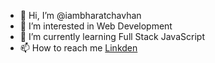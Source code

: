 - 👋 Hi, I’m @iambharatchavhan
- 👀 I’m interested in Web Development
- 🌱 I’m currently learning  Full Stack JavaScript 
- 📫 How to reach me [Linkden](https://www.linkedin.com/in/bharat-chavhan-563a881ba)

<!---
iambharatchavhan/iambharatchavhan is a ✨ special ✨ repository because its `README.md` (this file) appears on your GitHub profile.
You can click the Preview link to take a look at your changes.
--->
